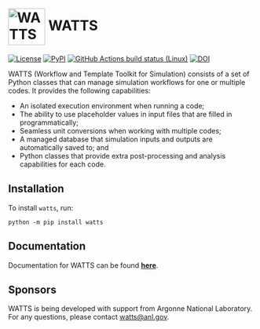 # <img valign="middle" src="https://raw.githubusercontent.com/watts-dev/watts/development/doc/source/_static/watts.svg" height="75" height="75" alt="WATTS logo"/> WATTS

[![License](https://img.shields.io/badge/license-MIT-green)](https://opensource.org/licenses/MIT)
[![PyPI](https://img.shields.io/pypi/v/watts?label=PyPI)](https://pypi.org/project/watts/)
[![GitHub Actions build status (Linux)](https://github.com/watts-dev/watts/workflows/CI/badge.svg?branch=development)](https://github.com/watts-dev/watts/actions?query=workflow%3ACI)
[![DOI](https://joss.theoj.org/papers/10.21105/joss.04735/status.svg)](https://doi.org/10.21105/joss.04735)

WATTS (Workflow and Template Toolkit for Simulation) consists of a set of Python
classes that can manage simulation workflows for one or multiple codes. It
provides the following capabilities:

- An isolated execution environment when running a code;
- The ability to use placeholder values in input files that are filled in
  programmatically;
- Seamless unit conversions when working with multiple codes;
- A managed database that simulation inputs and outputs are automatically saved
  to; and
- Python classes that provide extra post-processing and analysis capabilities
  for each code.

## Installation

To install `watts`, run:

    python -m pip install watts

## Documentation

Documentation for WATTS can be found
[__here__](https://watts.readthedocs.io/en/latest/index.html).

## Sponsors

WATTS is being developed with support from Argonne National Laboratory. For any
questions, please contact [watts@anl.gov](mailto:watts@anl.gov).
